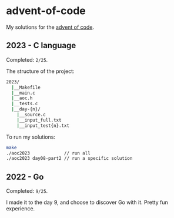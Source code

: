 # advent-of-code

My solutions for the [advent of code](https://adventofcode.com).

## 2023 - C language

Completed: `2/25`.

The structure of the project:
```sh
2023/
  |__Makefile
  |__main.c
  |__aoc.h
  |__tests.c
  |__day-{n}/
    |__source.c
    |__input_full.txt
    |__input_test{n}.txt
```
To run my solutions:
```sh
make
./aoc2023             // run all
./aoc2023 day08-part2 // run a specific solution
```

## 2022 - Go

Completed: `9/25`.

I made it to the day 9, and choose to discover Go with it. Pretty fun
experience.
